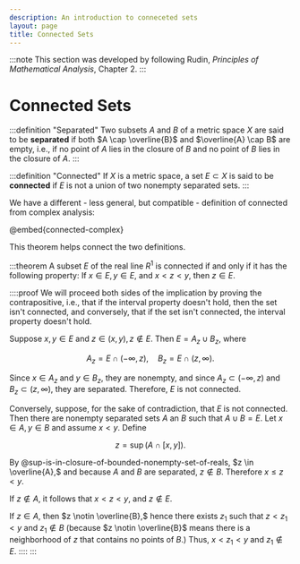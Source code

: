 ```yaml
---
description: An introduction to conneceted sets
layout: page
title: Connected Sets
---
```


:::note
This section was developed by following Rudin, *Principles of Mathematical Analysis*, Chapter 2.
:::

# Connected Sets

:::definition "Separated"
Two subsets $A$ and $B$ of a metric space $X$ are said to be **separated** if both $A \cap \overline{B}$ and $\overline{A} \cap B$ are empty, i.e., if no point of $A$ lies in the closure of $B$ and no point of $B$ lies in the closure of $A.$
:::

:::definition "Connected"
If $X$ is a metric space, a set $E \subset X$ is said to be **connected** if $E$ is not a union of two nonempty separated sets.
:::

We have a different - less general, but compatible - definition of connected from complex analysis:

@embed{connected-complex}

This theorem helps connect the two definitions.

:::theorem
A subset $E$ of the real line $R^1$ is connected if and only if it has the following property: If $x \in E, y \in E,$ and $x < z < y,$ then $z \in E.$

::::proof
We will proceed both sides of the implication by proving the contrapositive, i.e., that if the interval property doesn't hold, then the set isn't connected, and conversely, that if the set isn't connected, the interval property doesn't hold.

Suppose $x, y \in E$ and $z \in (x, y), z \notin E.$ Then $E = A_z \cup B_z,$ where

$$ A_z = E \cap (- \infty, z), \quad B_z = E \cap (z, \infty). $$

Since $x \in A_z$ and $y \in B_z,$ they are nonempty, and since $A_z \subset (- \infty, z)$ and $B_z \subset (z, \infty),$ they are separated. Therefore, $E$ is not connected.

Conversely, suppose, for the sake of contradiction, that $E$ is not connected. Then there are nonempty separated sets $A$ an $B$ such that $A \cup B = E.$ Let $x \in A, y \in B$ and assume $x < y.$ Define

$$ z = \sup{(A \cap [x, y])}. $$

By @sup-is-in-closure-of-bounded-nonempty-set-of-reals, $z \in \overline{A},$ and because $A$ and $B$ are separated, $z \notin B.$ Therefore $x \leq z < y.$

If $z \notin A,$ it follows that $x < z < y,$ and $z \notin E.$

If $z \in A,$ then $z \notin \overline{B},$ hence there exists $z_1$ such that $z < z_1 < y$ and $z_1 \notin B$ (because $z \notin \overline{B}$ means there is a neighborhood of $z$ that contains no points of $B$.) Thus, $x < z_1 < y$ and $z_1 \notin E.$
::::
:::